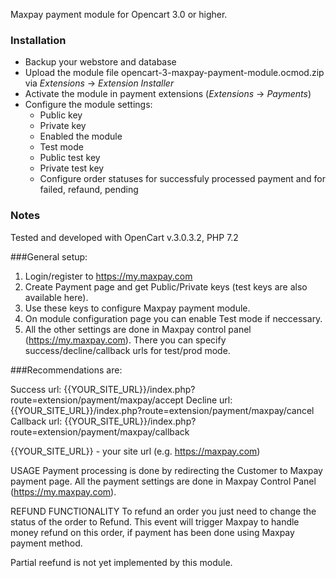 Maxpay payment module for Opencart 3.0 or higher.

### Installation

* Backup your webstore and database
* Upload the module file opencart-3-maxpay-payment-module.ocmod.zip via _Extensions_ -> _Extension Installer_
* Activate the module in payment extensions (_Extensions_ -> _Payments_)
* Configure the module settings:
    * Public key
    * Private key
    * Enabled the module
    * Test mode
    * Public test key
    * Private test key
    * Configure order statuses for successfuly processed payment and for failed, refaund, pending

### Notes

Tested and developed with OpenCart v.3.0.3.2, PHP 7.2

###General setup:
1. Login/register to https://my.maxpay.com
2. Create Payment page and get Public/Private keys (test keys are also available here).
3. Use these keys to configure Maxpay payment module.
4. On module configuration page you can enable Test mode if neccessary.
5. All the other settings are done in Maxpay control panel (https://my.maxpay.com). 
There you can specify success/decline/callback urls for test/prod mode.

###Recommendations are:

Success url: {{YOUR_SITE_URL}}/index.php?route=extension/payment/maxpay/accept
Decline url: {{YOUR_SITE_URL}}/index.php?route=extension/payment/maxpay/cancel
Callback url: {{YOUR_SITE_URL}}/index.php?route=extension/payment/maxpay/callback

{{YOUR_SITE_URL}} - your site url (e.g. https://maxpay.com)

USAGE
Payment processing is done by redirecting the Customer to Maxpay payment page. 
All the payment settings are done in Maxpay Control Panel (https://my.maxpay.com).

REFUND FUNCTIONALITY
To refund an order you just need to change the status of the order to Refund. 
This event will trigger Maxpay to handle money refund on this order, if payment has been done using Maxpay payment method.

Partial reefund is not yet implemented by this module.